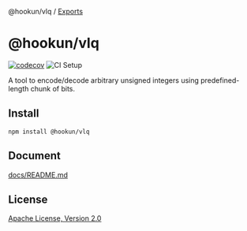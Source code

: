 @hookun/vlq / [Exports](modules.md)

# @hookun/vlq

[![codecov](https://codecov.io/gh/hookun/vlq/branch/master/graph/badge.svg)](https://codecov.io/gh/hookun/vlq)
![CI Setup](https://github.com/hookun/vlq/workflows/CI%20Setup/badge.svg)

A tool to encode/decode arbitrary unsigned integers using predefined-length chunk of bits.

## Install

```
npm install @hookun/vlq
```

## Document

[docs/README.md](docs/README.md)

## License

[Apache License, Version 2.0](LICENSE.txt)
